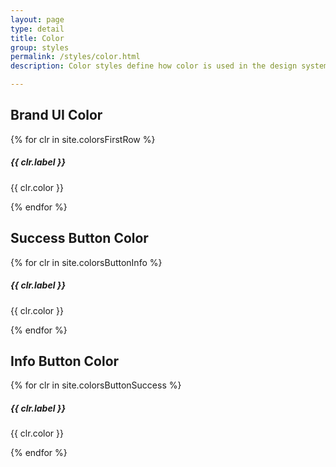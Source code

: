 ```yaml
---
layout: page
type: detail
title: Color
group: styles
permalink: /styles/color.html
description: Color styles define how color is used in the design system.

---
```


<!-- For inspiration, check out [Material Design's color styles page](https://material.io/guidelines/style/color.html).
 -->
<h2>Brand UI Color</h2>
<div class="square-color-scheme">
    {% for clr in site.colorsFirstRow %}
        <div style="background-color: {{ clr.color }};">
            <h5 class="{% if clr.label == 'PRIMARY VARIANT' or clr.label == 'SECONDARY VARIANT' or clr.label == 'SECONDARY' %} color-white {% endif %}">{{ clr.label }}</h5>
            <p class="{% if clr.label == 'PRIMARY VARIANT' or clr.label == 'SECONDARY VARIANT' or clr.label == 'SECONDARY' %} color-white {% endif %}">{{ clr.color }}</p>
        </div>
    {% endfor %}
</div>

<h2>Success Button Color</h2>
<div class="square-color-scheme">
    {% for clr in site.colorsButtonInfo %}
        <div style="background-color: {{ clr.color }};">
            <h5 class="{% if clr.label == 'STROKE' or clr.label == 'SECONDARY' or clr.label == 'PRIMARY' %} color-white {% endif %}">{{ clr.label }}</h5>
            <p class="{% if clr.label == 'STROKE' or clr.label == 'SECONDARY' or clr.label == 'PRIMARY' %} color-white {% endif %}">{{ clr.color }}</p>
        </div>
    {% endfor %}
</div>

<h2>Info Button Color</h2>
<div class="square-color-scheme">
    {% for clr in site.colorsButtonSuccess %}
        <div style="background-color: {{ clr.color }};">
            <h5 class="{% if clr.label == 'STROKE' or clr.label == 'SECONDARY' %} color-white {% endif %}">{{ clr.label }}</h5>
            <p class="{% if clr.label == 'STROKE' or clr.label == 'SECONDARY' %} color-white {% endif %}">{{ clr.color }}</p>
        </div>
    {% endfor %}
</div>